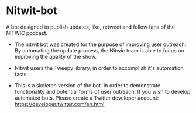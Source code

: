 # Nitwit-bot
A bot designed to publish updates, like, retweet and follow fans of the NITWIC podcast.

- The nitwit bot was created for the purpose of improving user outreach. By automating the update process, the Nitwic team is able to focus on improving the quality of the show.

- Nitwit users the Tweepy library, in order to accomplish it's automation tasts.

- This is a skeleton version of the bot. In order to demonstrate functionality and potential forms of user outreach. If you wish to develop automated bots. Please create a Twitter developer account: https://developer.twitter.com/en.html  